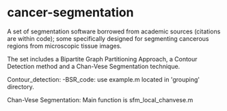 # cancer-segmentation
A set of segmentation software borrowed from academic sources (citations are within code); some specifically designed for segmenting cancerous regions from microscopic tissue images.
 
The set includes a Bipartite Graph Partitioning Approach, a Contour Detection method and a Chan-Vese Segmentation technique.
				
Contour_detection:
-BSR_code:
		use example.m located in 'grouping' directory.
		
Chan-Vese Segmentation:
Main function is sfm_local_chanvese.m
	

		
